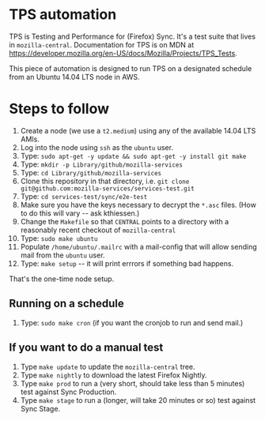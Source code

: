 # TPS automation

TPS is Testing and Performance for (Firefox) Sync.  It's a test suite that lives in `mozilla-central`.  Documentation for TPS is on MDN at https://developer.mozilla.org/en-US/docs/Mozilla/Projects/TPS_Tests.

This piece of automation is designed to run TPS on a designated schedule from an Ubuntu 14.04 LTS node in AWS.

# Steps to follow

1. Create a node (we use a `t2.medium`) using any of the available 14.04 LTS AMIs.
1. Log into the node using `ssh` as the `ubuntu` user.
1. Type: `sudo apt-get -y update && sudo apt-get -y install git make`
1. Type: `mkdir -p Library/github/mozilla-services`
1. Type: `cd Library/github/mozilla-services`
1. Clone this repository in that directory, i.e. `git clone git@github.com:mozilla-services/services-test.git`
1. Type: `cd services-test/sync/e2e-test`
1. Make sure you have the keys necessary to decrypt the `*.asc` files. (How to do this will vary -- ask kthiessen.)
1. Change the `Makefile` so that `CENTRAL` points to a directory with a reasonably recent checkout of `mozilla-central`
1. Type: `sudo make ubuntu`
1. Populate `/home/ubuntu/.mailrc` with a mail-config that will allow sending mail from the `ubuntu` user.
1. Type: `make setup` -- it will print errrors if something bad happens.

That's the one-time node setup.

## Running on a schedule
1. Type: `sudo make cron` (if you want the cronjob to run and send mail.)

## If you want to do a manual test
1. Type `make update` to update the `mozilla-central` tree.
1. Type `make nightly` to download the latest Firefox Nightly.
1. Type `make prod` to run a (very short, should take less than 5 minutes) test against Sync Production.
1. Type `make stage` to run a (longer, will take 20 minutes or so) test against Sync Stage.
